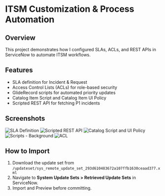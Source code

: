 # ITSM Customization & Process Automation

## Overview

This project demonstrates how I configured SLAs, ACLs, and REST APIs in ServiceNow
to automate ITSM workflows.

## Features

- SLA definition for Incident & Request
- Access Control Lists (ACLs) for role-based security
- GlideRecord scripts for automated priority updates
- Catalog Item Script and Catalog Item UI Policy
- Scripted REST API for fetching P1 incidents

## Screenshots

![SLA Definition](screenshots/sla)
![Scripted REST API](screenshots/scripted_rest_api)
![Catalog Script and UI Policy](screenshots/scripted_rest_api)
![Scripts - Background](screenshots/background_script)
![ACL](screenshots/acl)

## How to Import

1. Download the update set from `/updateset/sys_remote_update_set_293d610483672a107ffb1630ceaad377.xml`
2. Navigate to **System Update Sets > Retrieved Update Sets** in ServiceNow.
3. Import and Preview before committing.
